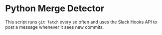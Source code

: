 # Python Merge Detector

This script runs `git fetch` every so often and uses the Slack Hooks API to post a message whenever it sees new commits.